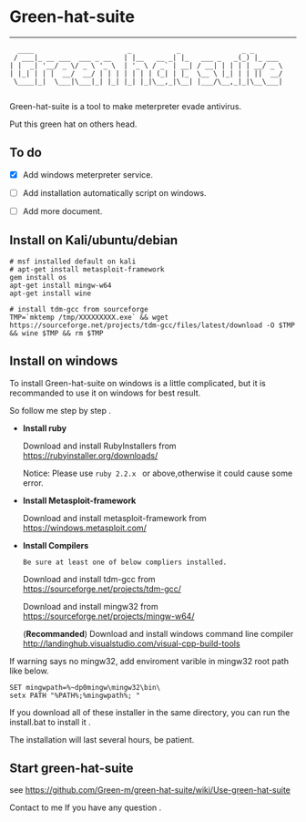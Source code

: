 # Green-hat-suite
-------------------------------------------
```
  ____                       _           _               _ _       
 / ___|_ __ ___  ___ _ __   | |__   __ _| |_   ___ _   _(_) |_ ___ 
| |  _| '__/ _ \/ _ \ '_ \  | '_ \ / _` | __| / __| | | | | __/ _ \
| |_| | | |  __/  __/ | | | | | | | (_| | |_  \__ \ |_| | | ||  __/
 \____|_|  \___|\___|_| |_| |_| |_|\__,_|\__| |___/\__,_|_|\__\___|
                                                                   
```

Green-hat-suite is a tool to make meterpreter evade antivirus.  

Put this green hat on others head. 

## To do 
- [x] Add windows meterpreter service. 
- [ ] Add installation automatically script on windows. 
- [ ] Add more document.


## Install on Kali/ubuntu/debian
```
# msf installed default on kali
# apt-get install metasploit-framework 
gem install os   
apt-get install mingw-w64
apt-get install wine

# install tdm-gcc from sourceforge
TMP=`mktemp /tmp/XXXXXXXXX.exe` && wget https://sourceforge.net/projects/tdm-gcc/files/latest/download -O $TMP && wine $TMP && rm $TMP
```

## Install on windows   

To install Green-hat-suite on windows is a little complicated, but it is recommanded to use it on windows for best result.  

So follow me step by step . 

- **Install ruby**  

  Download and install RubyInstallers from https://rubyinstaller.org/downloads/  

  Notice: Please use `ruby 2.2.x ` or above,otherwise it could cause some error.  

- **Install  Metasploit-framework**  

  Download and install metasploit-framework from https://windows.metasploit.com/  

- **Install Compilers**  

  `Be sure at least one of below compliers installed.`

  Download and install tdm-gcc from https://sourceforge.net/projects/tdm-gcc/  
  
  Download and install mingw32 from https://sourceforge.net/projects/mingw-w64/    
  
  (**Recommanded**) Download and install windows command line compiler  http://landinghub.visualstudio.com/visual-cpp-build-tools 



If warning says no mingw32, add enviroment varible in mingw32 root path like below.  
```
SET mingwpath=%~dp0mingw\mingw32\bin\
setx PATH "%PATH%;%mingwpath%; " 
```

If you download all of these installer in the same  directory, you can run the install.bat to install it .


The installation will last several hours, be patient. 

## Start green-hat-suite  

see https://github.com/Green-m/green-hat-suite/wiki/Use-green-hat-suite 

Contact to me If you have any question .
